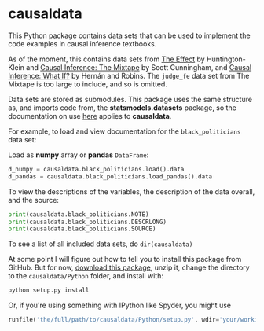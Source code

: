 # causaldata

This Python package contains data sets that can be used to implement the code examples in causal inference textbooks.

As of the moment, this contains data sets from [The Effect](http://www.nickchk.com/causalitybook.html) by Huntington-Klein and  [Causal Inference: The Mixtape](https://mixtape.scunning.com/index.html) by Scott Cunningham, and [Causal Inference: What If?](https://www.hsph.harvard.edu/miguel-hernan/causal-inference-book/) by Hernán and Robins. The `judge_fe` data set from The Mixtape is too large to include, and so is omitted.

Data sets are stored as submodules. This package uses the same structure as, and imports code from, the **statsmodels.datasets** package, so the documentation on use [here](https://www.statsmodels.org/devel/datasets/index.html) applies to **causaldata**.

For example, to load and view documentation for the `black_politicians` data set:

Load as **numpy** array or **pandas** `DataFrame`:

```python
d_numpy = causaldata.black_politicians.load().data
d_pandas = causaldata.black_politicians.load_pandas().data
```

To view the descriptions of the variables, the description of the data overall, and the source:

```python
print(causaldata.black_politicians.NOTE)
print(causaldata.black_politicians.DESCRLONG)
print(causaldata.black_politicians.SOURCE)
```

To see a list of all included data sets, do `dir(causaldata)`

At some point I will figure out how to tell you to install this package from GitHub. But for now, [download this package](https://github.com/NickCH-K/causaldata/archive/refs/heads/main.zip), unzip it, change the directory to the `causaldata/Python` folder, and install with:

```python
python setup.py install
```

Or, if you're using something with IPython like Spyder, you might use

```python
runfile('the/full/path/to/causaldata/Python/setup.py', wdir='your/working/directory',args='install')
```